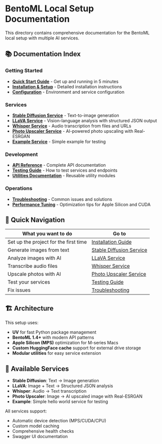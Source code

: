 # BentoML Local Setup Documentation

This directory contains comprehensive documentation for the BentoML local setup with multiple AI services.

## 📚 Documentation Index

### Getting Started
- **[Quick Start Guide](quick-start.md)** - Get up and running in 5 minutes
- **[Installation & Setup](installation.md)** - Detailed installation instructions
- **[Configuration](configuration.md)** - Environment and service configuration

### Services
- **[Stable Diffusion Service](stable-diffusion.md)** - Text-to-image generation
- **[LLaVA Service](llava-service.md)** - Vision-language analysis with structured JSON output
- **[Whisper Service](whisper-service.md)** - Audio transcription from files and URLs
- **[Photo Upscaler Service](photo-upscaler.md)** - AI-powered photo upscaling with Real-ESRGAN
- **[Example Service](example-service.md)** - Simple example for testing

### Development
- **[API Reference](api-reference.md)** - Complete API documentation
- **[Testing Guide](testing.md)** - How to test services and endpoints
- **[Utilities Documentation](utilities.md)** - Reusable utility modules

### Operations
- **[Troubleshooting](troubleshooting.md)** - Common issues and solutions
- **[Performance Tuning](performance.md)** - Optimization tips for Apple Silicon and CUDA

## 🚀 Quick Navigation

| What you want to do | Go to |
|---------------------|-------|
| Set up the project for the first time | [Installation Guide](installation.md) |
| Generate images from text | [Stable Diffusion Service](stable-diffusion.md) |
| Analyze images with AI | [LLaVA Service](llava-service.md) |
| Transcribe audio files | [Whisper Service](whisper-service.md) |
| Upscale photos with AI | [Photo Upscaler Service](photo-upscaler.md) |
| Test your services | [Testing Guide](testing.md) |
| Fix issues | [Troubleshooting](troubleshooting.md) |

## 🏗️ Architecture

This setup uses:
- **UV** for fast Python package management
- **BentoML 1.4+** with modern API patterns
- **Apple Silicon (MPS)** optimization for M-series Macs
- **Custom HuggingFace cache** support for external drive storage
- **Modular utilities** for easy service extension

## 🎯 Available Services

- **Stable Diffusion**: Text → Image generation
- **LLaVA**: Image + Text → Structured JSON analysis  
- **Whisper**: Audio → Text transcription
- **Photo Upscaler**: Image → AI upscaled image with Real-ESRGAN
- **Example**: Simple hello world service for testing

All services support:
- Automatic device detection (MPS/CUDA/CPU)
- Custom model caching
- Comprehensive health checks
- Swagger UI documentation